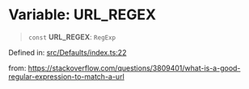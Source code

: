 # Variable: URL\_REGEX

> `const` **URL\_REGEX**: `RegExp`

Defined in: [src/Defaults/index.ts:22](https://github.com/Fokusdotid/bail/blob/c004679536d41fcf32da31cecf70d3991dfa31b5/src/Defaults/index.ts#L22)

from: https://stackoverflow.com/questions/3809401/what-is-a-good-regular-expression-to-match-a-url
